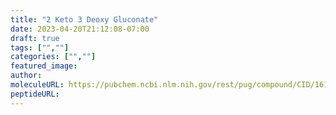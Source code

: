 ```yaml
---
title: "2 Keto 3 Deoxy Gluconate"
date: 2023-04-20T21:12:08-07:00
draft: true
tags: ["",""]
categories: ["",""]
featured_image: 
author: 
moleculeURL: https://pubchem.ncbi.nlm.nih.gov/rest/pug/compound/CID/161227/record/SDF/?record_type=3d&response_type=display
peptideURL:
---
```

